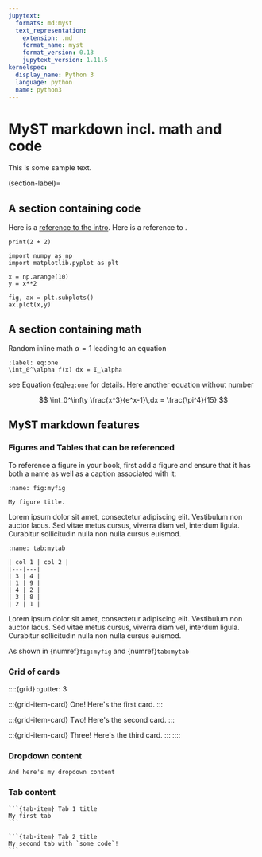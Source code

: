 ```yaml
---
jupytext:
  formats: md:myst
  text_representation:
    extension: .md
    format_name: myst
    format_version: 0.13
    jupytext_version: 1.11.5
kernelspec:
  display_name: Python 3
  language: python
  name: python3
---
```


# MyST markdown incl. math and code

This is some sample text.

(section-label)=
## A section containing code

Here is a [reference to the intro](../intro.md). Here is a reference to [](section-label).

```{code-cell}
print(2 + 2)
```

```{code-cell}
import numpy as np
import matplotlib.pyplot as plt

x = np.arange(10)
y = x**2

fig, ax = plt.subplots()
ax.plot(x,y)
```

## A section containing math

Random inline math $\alpha=1$ leading to an equation

```{math}
:label: eq:one
\int_0^\alpha f(x) dx = I_\alpha
```

see Equation {eq}`eq:one` for details.
Here another equation without number

$$
  \int_0^\infty \frac{x^3}{e^x-1}\,dx = \frac{\pi^4}{15}
$$

## MyST markdown features

### Figures and Tables that can be referenced

To reference a figure in your book, first add a figure and ensure that it has both a name as well as a caption associated with it:

```{figure} ../logo.png
:name: fig:myfig

My figure title.
```

Lorem ipsum dolor sit amet, consectetur adipiscing elit. Vestibulum non auctor lacus. 
Sed vitae metus cursus, viverra diam vel, interdum ligula. Curabitur sollicitudin nulla non nulla cursus euismod. 

```{table} My table title
:name: tab:mytab

| col 1 | col 2 |
|---|---|
| 3 | 4 |
| 1 | 9 |
| 4 | 2 |
| 3 | 8 |
| 2 | 1 |
```

Lorem ipsum dolor sit amet, consectetur adipiscing elit. Vestibulum non auctor lacus. 
Sed vitae metus cursus, viverra diam vel, interdum ligula. Curabitur sollicitudin nulla non nulla cursus euismod. 

As shown in {numref}`fig:myfig` and {numref}`tab:mytab`

### Grid of cards

::::{grid}
:gutter: 3

:::{grid-item-card} One!
Here's the first card.
:::

:::{grid-item-card} Two!
Here's the second card.
:::

:::{grid-item-card} Three!
Here's the third card.
:::
::::

### Dropdown content

```{dropdown} Here's my dropdown
And here's my dropdown content
```

### Tab content

````{tab-set}
```{tab-item} Tab 1 title
My first tab
```

```{tab-item} Tab 2 title
My second tab with `some code`!
```
````



